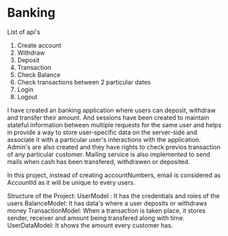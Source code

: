 # Banking
List of api's
1) Create account
2) Withdraw
3) Deposit
4) Transaction
5) Check Balance
6) Check transactions between 2 particular dates
7) Login
8) Logout

I have created an banking application where users can deposit, withdraw and transfer their amount. And sessions have been created to maintain stateful information between multiple requests for the same user and helps in provide a way to store user-specific data on the server-side and associate it with a particular user's interactions with the application.
Admin's are also created and they have rights to check previos transaction of any particular customer.
Mailing service is also implemented to send mails when cash has been transfered, withdrawen or deposited.

In this project, instead of creating accountNumbers, email is considered as AccountId as it will be unique to every users.

Structure of the Project:
UserModel : It has the credentials and roles of the users
BalanceModel: It has data's where a user deposits or withdraws money
TransactionModel: When a transaction is taken place, it stores sender, receiver and amount being transfered along with time.
UserDataModel: It shows the amount every customer has. 
